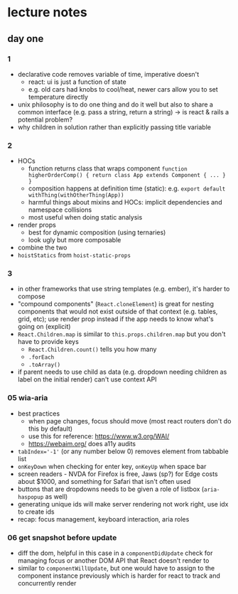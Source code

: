 # lecture notes

## day one

### 1

- declarative code removes variable of time, imperative doesn't
  - react: ui is just a function of state
  - e.g. old cars had knobs to cool/heat, newer cars allow you to set temperature directly
- unix philosophy is to do one thing and do it well but also to share a common interface (e.g. pass a string, return a string) -> is react & rails a potential problem?
- why children in solution rather than explicitly passing title variable

### 2

- HOCs
  - function returns class that wraps component `function higherOrderComp() { return class App extends Component { ... } }`
  - composition happens at definition time (static): e.g. `export default withThing(withOtherThing(App))`
  - harmful things about mixins and HOCs: implicit dependencies and namespace collisions
  - most useful when doing static analysis
- render props
  - best for dynamic composition (using ternaries)
  - look ugly but more composable
- combine the two
- `hoistStatics` from `hoist-static-props`

### 3

- in other frameworks that use string templates (e.g. ember), it's harder to compose
- "compound components" (`React.cloneElement`) is great for nesting components that would not exist outside of that context (e.g. tables, grid, etc); use render prop instead if the app needs to know what's going on (explicit)
- `React.Children.map` is similar to `this.props.children.map` but you don't have to provide keys
  - `React.Children.count()` tells you how many
  - `.forEach`
  - `.toArray()`
- if parent needs to use child as data (e.g. dropdown needing children as label on the initial render) can't use context API

### 05 wia-aria

- best practices
  - when page changes, focus should move (most react routers don't do this by default)
  - use this for reference: https://www.w3.org/WAI/
  - https://webaim.org/ does a11y audits
- `tabIndex='-1'` (or any number below 0) removes element from tabbable list
- `onKeyDown` when checking for enter key, `onKeyUp` when space bar
- screen readers - NVDA for Firefox is free, Jaws (sp?) for Edge costs about $1000, and something for Safari that isn't often used
- buttons that are dropdowns needs to be given a role of listbox (`aria-haspopup` as well)
- generating unique ids will make server rendering not work right, use idx to create ids
- recap: focus management, keyboard interaction, aria roles

### 06 get snapshot before update

- diff the dom, helpful in this case in a `componentDidUpdate` check for managing focus or another DOM API that React doesn't render to
- similar to `componentWillUpdate`, but one would have to assign to the component instance previously which is harder for react to track and concurrently render
